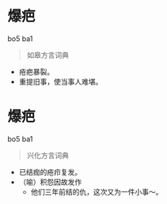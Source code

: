 # 爆疤
bo5 ba1
> 如皋方言词典
- 疮疤暴裂。
- 重提旧事，使当事人难堪。

# 爆疤
bo5 ba1
> 兴化方言词典
- 已结痂的疮疖复发。
- （喻）积怨因故发作
  - 他们三年前结的仇，这次又为一件小事～。
